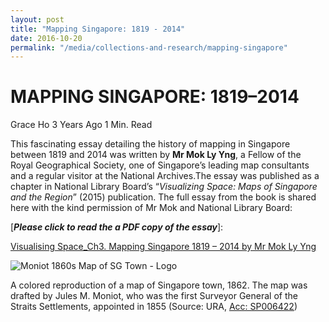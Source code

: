 ```yaml
---
layout: post
title: "Mapping Singapore: 1819 - 2014"
date: 2016-10-20
permalink: "/media/collections-and-research/mapping-singapore"
---
```


# MAPPING SINGAPORE: 1819–2014

Grace Ho 3 Years Ago 1 Min. Read

This fascinating essay detailing the history of mapping in Singapore between 1819 and 2014 was written by **Mr Mok Ly Yng**, a Fellow of the Royal Geographical Society, one of Singapore’s leading map consultants and a regular visitor at the National Archives.The essay was published as a chapter in National Library Board’s “*Visualizing Space: Maps of Singapore and the Region*” (2015) publication. The full essay from the book  is shared here with the kind permission of Mr Mok and National Library Board:

[***Please click to read the a PDF copy of the essay***]:

[Visualising Space_Ch3. Mapping Singapore 1819 – 2014 by Mr Mok Ly Yng](http://www.nas.gov.sg/blogs/offtherecord/wp-content/uploads/2016/06/Visualising-Space_Ch3.-Mapping-Singapore-1819-2014-by-Mr-Mok-Ly-Yng.pdf)

![Moniot 1860s Map of SG Town - Logo](http://www.nas.gov.sg/blogs/offtherecord/wp-content/uploads/2016/06/Moniot-1860s-Map-of-SG-Town-Logo-e1466136530344-1000x515.jpg)

A colored reproduction of a map of Singapore town, 1862. The map was drafted by Jules M. Moniot, who was the first Surveyor General of the Straits Settlements, appointed in 1855 (Source: URA, [Acc: SP006422](http://www.nas.gov.sg/archivesonline/maps_building_plans/record-details/fab8607c-115c-11e3-83d5-0050568939ad))